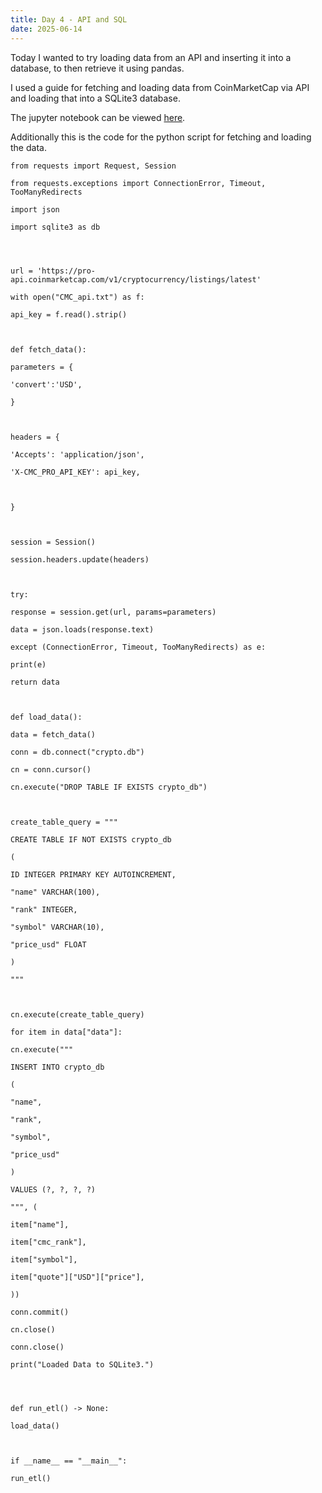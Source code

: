 ```yaml
---
title: Day 4 - API and SQL
date: 2025-06-14
---
```

Today I wanted to try loading data from an API and inserting it into a database, to then retrieve it using pandas.

I used a guide for fetching and loading data from CoinMarketCap via API and loading that into a SQLite3 database.

The jupyter notebook can be viewed [here](https://hub.2i2c.mybinder.org/user/jonskogland-1000daysofcoding-tgi6eawy/lab/tree/daily-projects/day4_20250614/day4.py).

Additionally this is the code for the python script for fetching and loading the data.
```
from requests import Request, Session

from requests.exceptions import ConnectionError, Timeout, TooManyRedirects

import json

import sqlite3 as db

  
  

url = 'https://pro-api.coinmarketcap.com/v1/cryptocurrency/listings/latest'

with open("CMC_api.txt") as f:

api_key = f.read().strip()

  

def fetch_data():

parameters = {

'convert':'USD',

}

  

headers = {

'Accepts': 'application/json',

'X-CMC_PRO_API_KEY': api_key,

  

}

  

session = Session()

session.headers.update(headers)

  

try:

response = session.get(url, params=parameters)

data = json.loads(response.text)

except (ConnectionError, Timeout, TooManyRedirects) as e:

print(e)

return data

  

def load_data():

data = fetch_data()

conn = db.connect("crypto.db")

cn = conn.cursor()

cn.execute("DROP TABLE IF EXISTS crypto_db")

  

create_table_query = """

CREATE TABLE IF NOT EXISTS crypto_db

(

ID INTEGER PRIMARY KEY AUTOINCREMENT,

"name" VARCHAR(100),

"rank" INTEGER,

"symbol" VARCHAR(10),

"price_usd" FLOAT

)

"""

  

cn.execute(create_table_query)

for item in data["data"]:

cn.execute("""

INSERT INTO crypto_db

(

"name",

"rank",

"symbol",

"price_usd"

)

VALUES (?, ?, ?, ?)

""", (

item["name"],

item["cmc_rank"],

item["symbol"],

item["quote"]["USD"]["price"],

))

conn.commit()

cn.close()

conn.close()

print("Loaded Data to SQLite3.")

  
  

def run_etl() -> None:

load_data()

  

if __name__ == "__main__":

run_etl()


```

